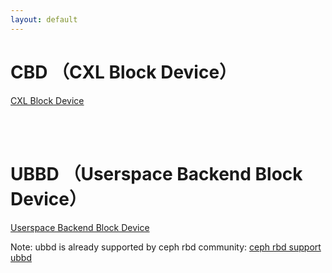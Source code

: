 ```yaml
---
layout: default
---
```


# CBD （CXL Block Device）
[CXL Block Device](./cbd/cbd.md)

<br><br>

# UBBD （Userspace Backend Block Device）
[Userspace Backend Block Device](./ubbd/ubbd.md)

Note: ubbd is already supported by ceph rbd community:
[ceph rbd support ubbd](https://github.com/ceph/ceph/pull/50341)
